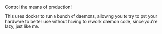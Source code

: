 Control the means of production!

This uses docker to run a bunch of daemons, allowing you to try to put
your hardware to better use without having to rework daemon code, since you're
lazy, just like me.
